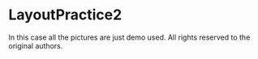 # LayoutPractice2

In this case all the pictures are just demo used.
All rights reserved to the original authors.
